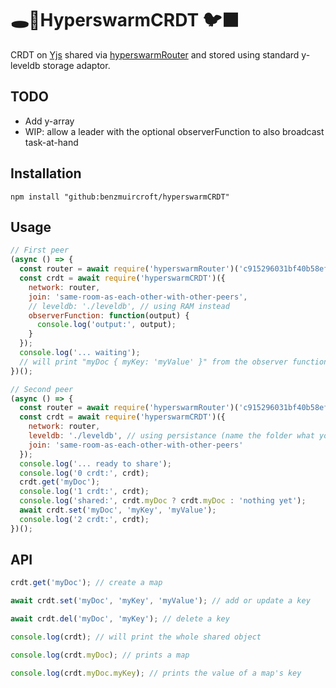 # 🕳️🥊HyperswarmCRDT 🐦‍⬛ 

CRDT on [Yjs](https://docs.yjs.dev/api/y.doc) shared via [hyperswarmRouter](https://github.com/benzmuircroft/hyperswarmRouter) and stored using standard y-leveldb storage adaptor.

## TODO
- Add y-array
- WIP: allow a leader with the optional observerFunction to also broadcast task-at-hand

## Installation
```
npm install "github:benzmuircroft/hyperswarmCRDT"
```

## Usage
```js
// First peer
(async () => {
  const router = await require('hyperswarmRouter')('c915296031bf40b58ef7f1d6b883512e799c1982b83acdc7ce27a2079a8c196f');
  const crdt = await require('hyperswarmCRDT')({
    network: router,
    join: 'same-room-as-each-other-with-other-peers',
    // leveldb: './leveldb', // using RAM instead
    observerFunction: function(output) {
      console.log('output:', output);
    }
  });
  console.log('... waiting');
  // will print "myDoc { myKey: 'myValue' }" from the observer function
})();
```
```js
// Second peer
(async () => {
  const router = await require('hyperswarmRouter')('c915296031bf40b58ef7f1d6b883512e799c1982b83acdc7ce27a2079a8c196f');
  const crdt = await require('hyperswarmCRDT')({
    network: router,
    leveldb: './leveldb', // using persistance (name the folder what you like)
    join: 'same-room-as-each-other-with-other-peers'
  });
  console.log('... ready to share');
  console.log('0 crdt:', crdt);
  crdt.get('myDoc');
  console.log('1 crdt:', crdt);
  console.log('shared:', crdt.myDoc ? crdt.myDoc : 'nothing yet');
  await crdt.set('myDoc', 'myKey', 'myValue');
  console.log('2 crdt:', crdt);
})();
```

## API
```js
crdt.get('myDoc'); // create a map

await crdt.set('myDoc', 'myKey', 'myValue'); // add or update a key

await crdt.del('myDoc', 'myKey'); // delete a key

console.log(crdt); // will print the whole shared object

console.log(crdt.myDoc); // prints a map 

console.log(crdt.myDoc.myKey); // prints the value of a map's key
```
